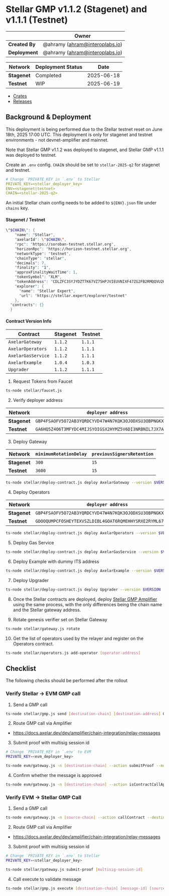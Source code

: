 # Stellar GMP v1.1.2 (Stagenet) and v1.1.1 (Testnet)

|                | **Owner**                            |
| -------------- | ------------------------------------ |
| **Created By** | @ahramy (<ahram@interoplabs.io>)     |
| **Deployment** | @ahramy (<ahram@interoplabs.io>)     |

| **Network**          | **Deployment Status** | **Date**   |
| -------------------- | --------------------- | ---------- |
| **Stagenet**         | Completed             | 2025-06-18 |
| **Testnet**          | WIP                   | 2025-06-19 |

- [Crates](https://crates.io/crates/stellar-axelar-gateway/1.1.2)
- [Releases](https://github.com/axelarnetwork/axelar-amplifier-stellar/releases/tag/stellar-axelar-gateway-v1.1.2)

## Background & Deployment

This deployment is being performed due to the Stellar testnet reset on June 18th, 2025 17:00 UTC. This deployment is only for stagenet and testnet environments - not devnet-amplifier and mainnet.

Note that Stellar GMP v1.1.2 was deployed to stagenet, and Stellar GMP v1.1.1 was deployed to testnet.

Create an `.env` config. `CHAIN` should be set to `stellar-2025-q2` for stagenet and testnet.

```yaml
# Change `PRIVATE_KEY in `.env` to Stellar
PRIVATE_KEY=<stellar_deployer_key>
ENV=<stagenet|testnet>
CHAIN=<stellar-2025-q2>
```

An initial Stellar chain config needs to be added to `${ENV}.json` file under `chains` key.

#### Stagenet / Testnet

```bash
\"$CHAIN\": {
    "name": "Stellar",
    "axelarId": \"$CHAIN\",
    "rpc": "https://soroban-testnet.stellar.org",
    "horizonRpc": "https://horizon-testnet.stellar.org",
    "networkType": "testnet",
    "chainType": "stellar",
    "decimals": 7,
    "finality": "1",
    "approxFinalityWaitTime": 1,
    "tokenSymbol": "XLM",
    "tokenAddress": "CDLZFC3SYJYDZT7K67VZ75HPJVIEUVNIXF47ZG2FB2RMQQVU2HHGCYSC",
    "explorer": {
      "name": "Stellar Expert",
      "url": "https://stellar.expert/explorer/testnet"
    },
  "contracts": {}
  }
```

#### Contract Version Info

| Contract             | **Stagenet** | **Testnet** |
| -------------------- | ------------ | ----------- |
| `AxelarGateway`      | `1.1.2`      | `1.1.1`     |
| `AxelarOperators`    | `1.1.2`      | `1.1.1`     |
| `AxelarGasService`   | `1.1.2`      | `1.1.1`     |
| `AxelarExample`      | `1.0.4`      | `1.0.3`     |
| `Upgrader`           | `1.1.2`      | `1.1.1`     |


1. Request Tokens from Faucet

```bash
ts-node stellar/faucet.js
```

2. Verify deployer address

| Network              | `deployer address`                                         |
| -------------------- | ---------------------------------------------------------- |
| **Stagenet**         | `GBP4FSAOFV5O72AB3YQRDCYVD47W4N7KQK3OJODXSU3OBPNGKX4SQTJ3` |
| **Testnet**          | `GA6HQ5Z4O6T3MFYDC4MIJSYOIGSX2HYMZ5V6DI3NRBNIL7JX7A7IEO5Z` |

3. Deploy Gateway

| Network              | `minimumRotationDelay` | `previousSignersRetention` |
| -------------------- | ---------------------- | -------------------------- |
| **Stagenet**         | `300`                  | `15`                       |
| **Testnet**          | `3600`                 | `15`                       |

```bash
ts-node stellar/deploy-contract.js deploy AxelarGateway --version $VERSION --minimum-rotation-delay [minimum-rotation-delay] --previous-signers-retention 15
```

4. Deploy Operators

| Network              | `deployer address`                                         |
| -------------------- | ---------------------------------------------------------- |
| **Stagenet**         | `GBP4FSAOFV5O72AB3YQRDCYVD47W4N7KQK3OJODXSU3OBPNGKX4SQTJ3` |
| **Testnet**          | `GDOOQUMPCFOSHEYTEXVSZLDIBL4GOAT6RQMEHHYSRXE2RYML67RA4NPF` |

```bash
ts-node stellar/deploy-contract.js deploy AxelarOperators --version $VERSION
```

5. Deploy Gas Service

```bash
ts-node stellar/deploy-contract.js deploy AxelarGasService --version $VERSION
```

6. Deploy Example with dummy ITS address

```bash
ts-node stellar/deploy-contract.js deploy AxelarExample --version $VERSION --use-dummy-its-address
```

7. Deploy Upgrader

```bash
ts-node stellar/deploy-contract.js deploy Upgrader --version $VERSION
```

8. Once the Stellar contracts are deployed, deploy [Stellar GMP Amplifier](../cosmwasm/2025-01-Stellar-GMP-v1.0.0.md) using the same process, with the only differences being the chain name and the Stellar gateway address.

9. Rotate genesis verifier set on Stellar Gateway

```bash
ts-node stellar/gateway.js rotate
```

10. Get the list of operators used by the relayer and register on the Operators contract.

```bash
ts-node stellar/operators.js add-operator [operator-address]
```

## Checklist

The following checks should be performed after the rollout

### Verify Stellar → EVM GMP call

1. Send a GMP call

```bash
ts-node stellar/gmp.js send [destination-chain] [destination-address] 0x1234 --gas-amount 1000000
```

2. Route GMP call via Amplifier

- <https://docs.axelar.dev/dev/amplifier/chain-integration/relay-messages>

3. Submit proof with multisig session id

```bash
# Change `PRIVATE_KEY in `.env` to EVM
PRIVATE_KEY=<evm_deployer_key>

ts-node evm/gateway.js -n [destination-chain] --action submitProof --multisigSessionId [multisig-session-id]
```

4. Confirm whether the message is approved

```bash
ts-node evm/gateway.js -n [destination-chain] --action isContractCallApproved --commandID [command-id] --sourceChain $CHAIN --sourceAddress [source-address] --destination [destination-address] --payloadHash 0x1ac7d1b81b7ba1025b36ccb86723da6ee5a87259f1c2fd5abe69d3200b512ec8
```

### Verify EVM → Stellar GMP Call

1. Send a GMP call

```bash
ts-node evm/gateway.js -n [source-chain] --action callContract --destinationChain $CHAIN --destination [destination-address] --payload 0x1234
```

2. Route GMP call via Amplifier

- <https://docs.axelar.dev/dev/amplifier/chain-integration/relay-messages>

3. Submit proof with multisig session id

```bash
# Change `PRIVATE_KEY in `.env` to Stellar
PRIVATE_KEY=<stellar_deployer_key>

ts-node stellar/gateway.js submit-proof [multisig-session-id]
```

4. Call execute to validate message

```bash
ts-node stellar/gmp.js execute [destination-chain] [message-id] [source-address] [0x1234]
```
